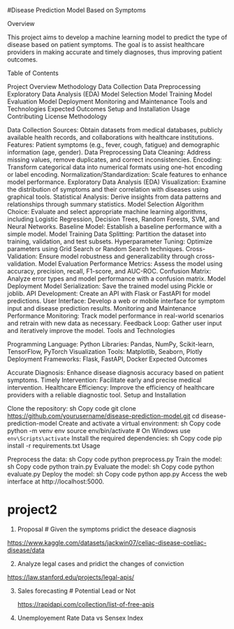 #Disease Prediction Model Based on Symptoms

Overview

This project aims to develop a machine learning model to predict the type of disease based on patient symptoms. The goal is to assist healthcare providers in making accurate and timely diagnoses, thus improving patient outcomes.

Table of Contents

Project Overview
Methodology
Data Collection
Data Preprocessing
Exploratory Data Analysis (EDA)
Model Selection
Model Training
Model Evaluation
Model Deployment
Monitoring and Maintenance
Tools and Technologies
Expected Outcomes
Setup and Installation
Usage
Contributing
License
Methodology

Data Collection
Sources: Obtain datasets from medical databases, publicly available health records, and collaborations with healthcare institutions.
Features: Patient symptoms (e.g., fever, cough, fatigue) and demographic information (age, gender).
Data Preprocessing
Data Cleaning: Address missing values, remove duplicates, and correct inconsistencies.
Encoding: Transform categorical data into numerical formats using one-hot encoding or label encoding.
Normalization/Standardization: Scale features to enhance model performance.
Exploratory Data Analysis (EDA)
Visualization: Examine the distribution of symptoms and their correlation with diseases using graphical tools.
Statistical Analysis: Derive insights from data patterns and relationships through summary statistics.
Model Selection
Algorithm Choice: Evaluate and select appropriate machine learning algorithms, including Logistic Regression, Decision Trees, Random Forests, SVM, and Neural Networks.
Baseline Model: Establish a baseline performance with a simple model.
Model Training
Data Splitting: Partition the dataset into training, validation, and test subsets.
Hyperparameter Tuning: Optimize parameters using Grid Search or Random Search techniques.
Cross-Validation: Ensure model robustness and generalizability through cross-validation.
Model Evaluation
Performance Metrics: Assess the model using accuracy, precision, recall, F1-score, and AUC-ROC.
Confusion Matrix: Analyze error types and model performance with a confusion matrix.
Model Deployment
Model Serialization: Save the trained model using Pickle or joblib.
API Development: Create an API with Flask or FastAPI for model predictions.
User Interface: Develop a web or mobile interface for symptom input and disease prediction results.
Monitoring and Maintenance
Performance Monitoring: Track model performance in real-world scenarios and retrain with new data as necessary.
Feedback Loop: Gather user input and iteratively improve the model.
Tools and Technologies

Programming Language: Python
Libraries: Pandas, NumPy, Scikit-learn, TensorFlow, PyTorch
Visualization Tools: Matplotlib, Seaborn, Plotly
Deployment Frameworks: Flask, FastAPI, Docker
Expected Outcomes

Accurate Diagnosis: Enhance disease diagnosis accuracy based on patient symptoms.
Timely Intervention: Facilitate early and precise medical intervention.
Healthcare Efficiency: Improve the efficiency of healthcare providers with a reliable diagnostic tool.
Setup and Installation

Clone the repository:
sh
Copy code
git clone https://github.com/yourusername/disease-prediction-model.git
cd disease-prediction-model
Create and activate a virtual environment:
sh
Copy code
python -m venv env
source env/bin/activate  # On Windows use `env\Scripts\activate`
Install the required dependencies:
sh
Copy code
pip install -r requirements.txt
Usage

Preprocess the data:
sh
Copy code
python preprocess.py
Train the model:
sh
Copy code
python train.py
Evaluate the model:
sh
Copy code
python evaluate.py
Deploy the model:
sh
Copy code
python app.py
Access the web interface at http://localhost:5000.



# project2

1. Proposal # Given the symptoms pridict the deseace diagnosis

https://www.kaggle.com/datasets/jackwin07/celiac-disease-coeliac-disease/data

2. Analyze legal cases and pridict the changes of conviction 

 https://law.stanford.edu/projects/legal-apis/
 
3. Sales forecasting # Potential Lead or Not

   https://rapidapi.com/collection/list-of-free-apis
   
4.  Unemployement Rate Data vs Sensex Index 
